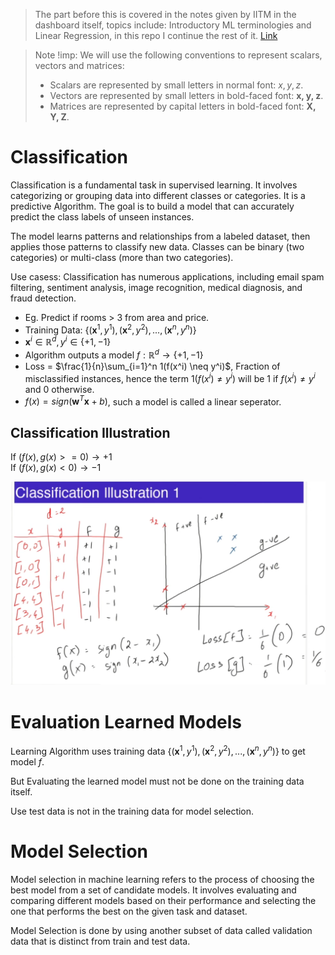 > The part before this is covered in the notes given by IITM in the dashboard itself, topics include: Introductory ML terminologies and Linear Regression, in this repo I continue the rest of it. [Link](https://bsc-iitm.github.io/karthikt/notes/linear_algebra/)

> Note !imp: We will use the following conventions to represent scalars, vectors and matrices:
> - Scalars are represented by small letters in normal font:
$x, y, z$.
> - Vectors are represented by small letters in bold-faced font:
$\textbf{x, y, z}$.
> - Matrices are represented by capital letters in bold-faced font:
$\textbf{X, Y, Z}$.

# Classification

Classification is a fundamental task in supervised learning.
It involves categorizing or grouping data into different classes or categories. It is a predictive Algorithm. The goal is to build a model that can accurately predict the class labels of unseen instances.    

The model learns patterns and relationships from a labeled dataset, then applies those patterns to classify new data. Classes can be binary (two categories) or multi-class (more than two categories).  

Use casess: Classification has numerous applications, including email spam filtering, sentiment analysis, image recognition, medical diagnosis, and fraud detection.

- Eg. Predict if rooms > 3 from area and price.  
- Training Data: $\{(\textbf{x}^1, y^1), (\textbf{x}^2, y^2), ... ,(\textbf{x}^n, y^n)\}$  
- $\textbf{x}^i \in \mathbb{R}^d, y^i \in \{+1, -1\}$  
- Algorithm outputs a model $f: \mathbb{R}^d \rightarrow \{+1, -1\}$  
- Loss = $\frac{1}{n}\sum_{i=1}^n 1(f(x^i) \neq y^i)$, Fraction of misclassified instances, hence the term $1(f(x^i) \neq y^i)$ will be $1$ if $f(x^i) \neq y^i$ and $0$ otherwise.  
- $f(x) = sign(\textbf{w}^T\textbf{x} + b)$, such a model is called a linear seperator.

## Classification Illustration  
If $(f(x), g(x) >= 0) \rightarrow +1$  
If $(f(x), g(x) < 0) \rightarrow -1$  

![Alt text](./images/classification_1.png)  

# Evaluation Learned Models  
Learning Algorithm uses training data $\{(\textbf{x}^1, y^1), (\textbf{x}^2, y^2), ... ,(\textbf{x}^n, y^n)\}$ to get model $f$.   

But Evaluating the learned model must not be done on the training data itself.  

Use test data is not in the training data for model selection.  


# Model Selection  
Model selection in machine learning refers to the process of choosing the best model from a set of candidate models. It involves evaluating and comparing different models based on their performance and selecting the one that performs the best on the given task and dataset.   

Model Selection is done by using another subset of data called validation data that is distinct from train and test data.